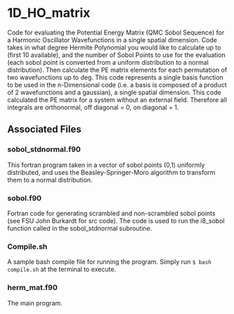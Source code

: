 # 1D_HO_matrix
Code for evaluating the Potential Energy Matrix (QMC Sobol Sequence) for a Harmonic Oscillator Wavefunctions in a single spatial dimension.
Code takes in what degree Hermite Polynomial you would like to calculate up to (first 10 available), and the number of Sobol Points to use for the evaluation (each sobol point is converted from a uniform distribution to a normal distribution). 
Then calculate the PE matrix elements for each permutation of two wavefunctions up to deg. 
This code represents a single basis function to be used in the n-Dimensional code (i.e. a basis is composed of a product of 2 wavefunctions and a gaussian), a single spatial dimension. 
This code calculated the PE matrix for a system without an external field.
Therefore all integrals are orthonormal, off diagonal = 0, on diagonal = 1.

## Associated Files

### sobol_stdnormal.f90
This fortran program taken in a vector of sobol points (0,1) uniformly distributed, and uses the Beasley-Springer-Moro algorithm to transform them to a normal distribution. 

### sobol.f90
Fortran code for generating scrambled and non-scrambled sobol points (see FSU John Burkardt for src code). 
The code is used to run the i8_sobol function called in the sobol_stdnormal subroutine.

### Compile.sh
A sample bash compile file for running the program. Simply run
`$ bash compile.sh` at the terminal to execute.

### herm_mat.f90
The main program.

